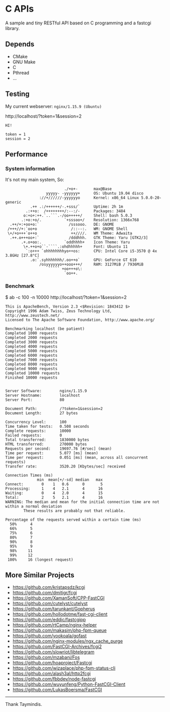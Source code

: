 # C APIs

A sample and tiny RESTful API based on C programming and a fastcgi library.

## Depends

- CMake
- GNU Make
- C
- Pthread
- ...

## Testing

My current webserver: `nginx/1.15.9 (Ubuntu)`

http://localhost/?token=1&session=2

```
HI!

token = 1
session = 2
```

## Performance

### System information

It's not my main system, So:
```
                          ./+o+-       max@Base
                  yyyyy- -yyyyyy+      OS: Ubuntu 19.04 disco
               ://+//////-yyyyyyo      Kernel: x86_64 Linux 5.0.0-20-generic
           .++ .:/++++++/-.+sss/`      Uptime: 2h 1m
         .:++o:  /++++++++/:--:/-      Packages: 3484
        o:+o+:++.`..```.-/oo+++++/     Shell: bash 5.0.3
       .:+o:+o/.          `+sssoo+/    Resolution: 1366x768
  .++/+:+oo+o:`             /sssooo.   DE: GNOME 
 /+++//+:`oo+o               /::--:.   WM: GNOME Shell
 \+/+o+++`o++o               ++////.   WM Theme: Adwaita
  .++.o+++oo+:`             /dddhhh.   GTK Theme: Yaru [GTK2/3]
       .+.o+oo:.          `oddhhhh+    Icon Theme: Yaru
        \+.++o+o``-````.:ohdhhhhh+     Font: Ubuntu 11
         `:o+++ `ohhhhhhhhyo++os:      CPU: Intel Core i5-3570 @ 4x 3.8GHz [27.8°C]
           .o:`.syhhhhhhh/.oo++o`      GPU: GeForce GT 610
               /osyyyyyyo++ooo+++/     RAM: 3127MiB / 7936MiB
                   ````` +oo+++o\:    
                          `oo++.      
```

### Benchmark

$ ab -c 100 -n 10000 http://localhost/?token=1&session=2

```
This is ApacheBench, Version 2.3 <$Revision: 1843412 $>
Copyright 1996 Adam Twiss, Zeus Technology Ltd, http://www.zeustech.net/
Licensed to The Apache Software Foundation, http://www.apache.org/

Benchmarking localhost (be patient)
Completed 1000 requests
Completed 2000 requests
Completed 3000 requests
Completed 4000 requests
Completed 5000 requests
Completed 6000 requests
Completed 7000 requests
Completed 8000 requests
Completed 9000 requests
Completed 10000 requests
Finished 10000 requests


Server Software:        nginx/1.15.9
Server Hostname:        localhost
Server Port:            80

Document Path:          /?token=1&session=2
Document Length:        27 bytes

Concurrency Level:      100
Time taken for tests:   0.508 seconds
Complete requests:      10000
Failed requests:        0
Total transferred:      1830000 bytes
HTML transferred:       270000 bytes
Requests per second:    19697.76 [#/sec] (mean)
Time per request:       5.077 [ms] (mean)
Time per request:       0.051 [ms] (mean, across all concurrent requests)
Transfer rate:          3520.20 [Kbytes/sec] received

Connection Times (ms)
              min  mean[+/-sd] median   max
Connect:        0    1   0.6      0       5
Processing:     1    4   2.1      4      16
Waiting:        0    4   2.0      4      15
Total:          2    5   2.1      4      16
WARNING: The median and mean for the initial connection time are not within a normal deviation
        These results are probably not that reliable.

Percentage of the requests served within a certain time (ms)
  50%      4
  66%      5
  75%      6
  80%      7
  90%      8
  95%      9
  98%     11
  99%     12
 100%     16 (longest request)
```

## More Similar Projects

- https://github.com/kristapsdz/kcgi
- https://github.com/dmitigr/fcgi
- https://github.com/XamanSoft/CPP-FastCGI
- https://github.com/cutelyst/cutelyst
- https://github.com/tarunkant/Gopherus
- https://github.com/hollodotme/fast-cgi-client
- https://github.com/eddic/fastcgipp
- https://github.com/rtCamp/nginx-helper
- https://github.com/makasim/php-fpm-queue
- https://github.com/yookoala/gofast
- https://github.com/nginx-modules/ngx_cache_purge
- https://github.com/FastCGI-Archives/fcgi2
- https://github.com/slowriot/libtelegram
- https://github.com/mzabani/Fos
- https://github.com/hoaproject/Fastcgi
- https://github.com/wizaplace/php-fpm-status-cli
- https://github.com/alash3al/http2fcgi
- https://github.com/fbbdev/node-fastcgi
- https://github.com/wuyunfeng/Python-FastCGI-Client
- https://github.com/LukasBoersma/FastCGI

---------

Thank Taymindis.
